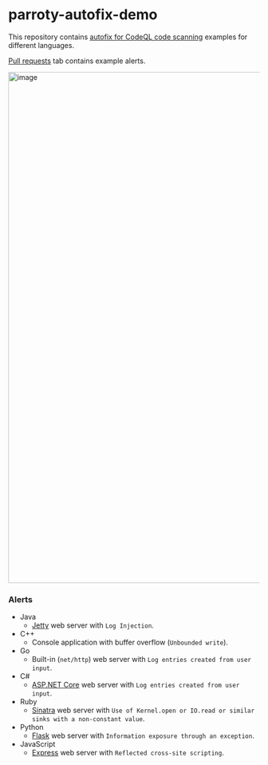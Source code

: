 # parroty-autofix-demo

This repository contains [autofix for CodeQL code scanning](https://docs.github.com/en/enterprise-cloud@latest/code-security/code-scanning/managing-code-scanning-alerts/about-autofix-for-codeql-code-scanning) examples for different languages.

[Pull requests](https://github.com/octodemo/parroty-autofix-demo/pulls) tab contains example alerts.

<img width="1024" alt="image" src="https://github.com/octodemo/parroty-autofix-demo/assets/1172471/da19652b-9b8a-4a13-8550-95325a12e904">

### Alerts

- Java
  - [Jetty](https://jetty.org/index.html) web server with `Log Injection`.
- C++
  - Console application with buffer overflow (`Unbounded write`).
- Go
  - Built-in (`net/http`) web server with `Log entries created from user input`.
- C#
  - [ASP.NET Core](https://dotnet.microsoft.com/en-us/apps/aspnet) web server with `Log entries created from user input`.
- Ruby
  - [Sinatra](https://sinatrarb.com/) web server with `Use of Kernel.open or IO.read or similar sinks with a non-constant value`.
- Python
  - [Flask](https://flask.palletsprojects.com/) web server with `Information exposure through an exception`.
- JavaScript
  - [Express](https://expressjs.com/) web server with `Reflected cross-site scripting`.
